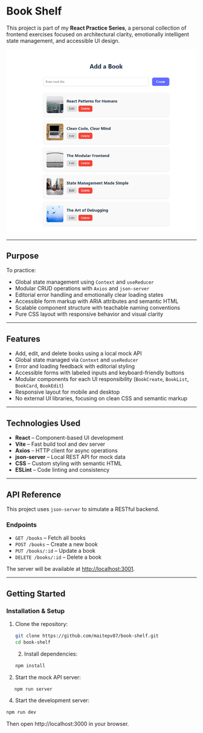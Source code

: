 # Book Shelf

This project is part of my **React Practice Series**, a personal collection of frontend exercises focused on architectural clarity, emotionally intelligent state management, and accessible UI design.

![Image Explorer Screenshot](./src/assets/Screenshot_Book_Shelf.png)

---

## Purpose

To practice:

- Global state management using `Context` and `useReducer`
- Modular CRUD operations with `Axios` and `json-server`
- Editorial error handling and emotionally clear loading states
- Accessible form markup with ARIA attributes and semantic HTML
- Scalable component structure with teachable naming conventions
- Pure CSS layout with responsive behavior and visual clarity

---

## Features

- Add, edit, and delete books using a local mock API
- Global state managed via `Context` and `useReducer`
- Error and loading feedback with editorial styling
- Accessible forms with labeled inputs and keyboard-friendly buttons
- Modular components for each UI responsibility (`BookCreate`, `BookList`, `BookCard`, `BookEdit`)
- Responsive layout for mobile and desktop
- No external UI libraries, focusing on clean CSS and semantic markup

---

## Technologies Used

- **React** – Component-based UI development
- **Vite** – Fast build tool and dev server
- **Axios** – HTTP client for async operations
- **json-server** – Local REST API for mock data
- **CSS** – Custom styling with semantic HTML
- **ESLint** – Code linting and consistency

---

## API Reference

This project uses `json-server` to simulate a RESTful backend.

### Endpoints

- `GET /books` – Fetch all books
- `POST /books` – Create a new book
- `PUT /books/:id` – Update a book
- `DELETE /books/:id` – Delete a book

The server will be available at [http://localhost:3001](http://localhost:3001).

---

## Getting Started

### Installation & Setup

1. Clone the repository:

   ```bash
   git clone https://github.com/maitepv87/book-shelf.git
   cd book-shelf
   ```

   2. Install dependencies:

   ```bash
   npm install
   ```

2. Start the mock API server:

```bash
   npm run server
```

4.  Start the development server:

```bash
npm run dev
```

Then open http://localhost:3000 in your browser.
